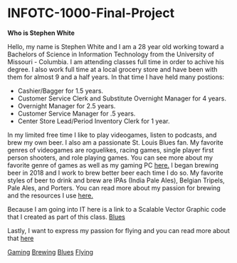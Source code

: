 # INFOTC-1000-Final-Project

**Who is Stephen White**

Hello, my name is Stephen White and I am a 28 year old working toward a Bachelors of Science in Information Technology from the University of Missouri - Columbia. I am attending classes full time in order to achive his degree.
I also work full time at a local grocery store and have been with them for almost 9 and a half years. In that time I have held many postions:
* Cashier/Bagger for 1.5 years.
* Customer Service Clerk and Substitute Overnight Manager for 4 years.
* Overnight Manager for 2.5 years.
* Customer Service Manager for .5 years.
* Center Store Lead/Period Inventory Clerk for 1 year.

In my limited free time I like to play videogames, listen to podcasts, and brew my own beer. I also am a passionate St. Louis Blues fan.
My favorite genres of videogames are roguelikes, racing games, single player first person shooters, and role playing games. You can see more about my favorite genre of games as well as my gaming PC [here.](Gaming.md)
I began brewing beer in 2018 and I work to brew better beer each time I do so. My favorite styles of beer to drink and brew are IPAs (India Pale Ales), Belgian Tripels, Pale Ales, and Porters. You can read more about my passion for brewing and the resources I use [here.](Brewing.md)

Because I am going into IT here is a link to a Scalable Vector Graphic code that I created as part of this class. [Blues](Blues.md)

Lastly, I want to express my passion for flying and you can read more about that [here](Flying.md)


[Gaming](Gaming.md)
[Brewing](Brewing.md)
[Blues](Blues.md)
[Flying](Flying.md)
